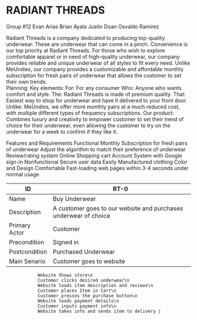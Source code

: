 # **RADIANT THREADS**
Group #12
Evan Arias
Brian Ayala
Justin Doan
Osvaldo Ramirez

Radiant Threads is a company dedicated to producing top-quality underwear. These are underwear that can come in a pinch. Convenience is our top priority at Radiant Threads. For those who wish to explore comfortable apparel or in need of high-quality underwear, our company provides reliable and unique underwear of all styles to fit every need. Unlike MeUndies, our company provides a customizable and affordable monthly subscription for fresh pairs of underwear that allows the customer to set their own trends.  
Planning:
Key elements:
For: For any consumer
Who: Anyone who wants comfort and style.
The: Radiant Threads is made of premium quality.
That: Easiest way to shop for underwear and have it delivered to your front door.
Unlike: MeUndies, we offer more monthly pairs at a much reduced cost, with multiple different types of frequency subscriptions.
Our product: Combines luxury and creativity to empower customer to set their trend of choice for their underwear, even allowing the customer to try on the underwear for a week to confirm if they like it.


Features and Requirements
Functional
Monthly Subscription for fresh pairs of underwear
Adjust the algorithm to match their preference of underwear
Review/rating system
Online Shopping cart
Account System with Google sign-in
Nonfunctional
Secure user data
Easily Manufactured clothing
Color and Design
Comfortable
Fast-loading web pages within 3-4 seconds under normal usage



| ID | RT-0 |
|----|-----|
| Name           | Buy Underwear                                                    |
| Description    | A customer goes to our website and purchases underwear of choice |
| Primary Actor  | Customer |
| Precondition   | Signed in |
| Postcondition  | Purchased Underwear |
| Main Senario   | Customer goes to website
                Website Shows store\n
                Customer clicks desired underwear\n
                Website loads item description and reviews\n
                Customer places Item in Cart\n
                Customer presses the purchase button\n
                Website loads payment details\n
                Customer inputs payment info\n
                Website takes info and sends item to delivery |



